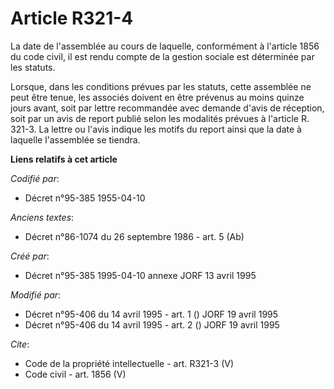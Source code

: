 # Article R321-4

La date de l'assemblée au cours de laquelle, conformément à l'article 1856 du code civil, il est rendu compte de la gestion
sociale est déterminée par les statuts. 

Lorsque, dans les conditions prévues par les statuts, cette assemblée ne peut être tenue, les associés doivent en être
prévenus au moins quinze jours avant, soit par lettre recommandée avec demande d'avis de réception, soit par un avis de
report publié selon les modalités prévues à l'article R. 321-3. La lettre ou l'avis indique les motifs du report ainsi que la
date à laquelle l'assemblée se tiendra.

**Liens relatifs à cet article**

_Codifié par_:

  - Décret n°95-385 1955-04-10

_Anciens textes_:

  - Décret n°86-1074 du 26 septembre 1986 - art. 5 (Ab)

_Créé par_:

  - Décret n°95-385 1995-04-10 annexe JORF 13 avril 1995

_Modifié par_:

  - Décret n°95-406 du 14 avril 1995 - art. 1 () JORF 19 avril 1995
  - Décret n°95-406 du 14 avril 1995 - art. 2 () JORF 19 avril 1995

_Cite_:

  - Code de la propriété intellectuelle - art. R321-3 (V)
  - Code civil - art. 1856 (V)
